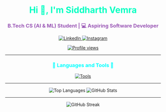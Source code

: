 <div align="center">
  <h1 align="center" style="color: #00FFC2;">Hi 👋, I'm Siddharth Vemra</h1>
  <h3 align="center" style="color: #9B59B6;">B.Tech CS (AI & ML) Student | 💻 Aspiring Software Developer</h3>
  
  <p align="center">
    <a href="https://www.linkedin.com/in/siddx088" target="_blank">
      <img src="https://img.shields.io/badge/LinkedIn-0077B5?style=for-the-badge&logo=linkedin&logoColor=white" alt="LinkedIn" />
    </a>
    <a href="https://www.instagram.com/siddx088" target="_blank">
      <img src="https://img.shields.io/badge/Instagram-E4405F?style=for-the-badge&logo=instagram&logoColor=white" alt="Instagram" />
    </a>
  </p>
  
  <p align="center">
    <a href="https://github.com/siddx088">
      <img src="https://komarev.com/ghpvc/?username=siddx088&style=for-the-badge&color=8A2BE2" alt="Profile views" /> 
    </a>
  </p>
</div>

---

<h3 align="center" style="color: #00FFFF;">🌌 Languages and Tools 🌌</h3>
<div align="center">
  <a href="https://www.w3schools.com/css/" target="_blank">
    <img src="https://skillicons.dev/icons?i=css,js,react,html,nodejs,cpp,python,mysql,mongodb,figma,vscode,git&theme=dark" alt="Tools" />
  </a>
</div>

---

<p align="center">
  <img src="https://github-readme-stats.vercel.app/api/top-langs/?username=siddx088&layout=compact&hide_border=true&theme=aura_dark&langs_count=6" alt="Top Languages" />
  <img src="https://github-readme-stats.vercel.app/api?username=siddx088&show_icons=true&hide_border=true&theme=radical&hide=stars" alt="GitHub Stats" />
</p>

---

<p align="center">
  <img src="https://github-readme-streak-stats.herokuapp.com/?user=siddx088&theme=radical&hide_border=true" alt="GitHub Streak" />
</p>
